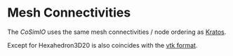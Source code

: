 # Mesh Connectivities

The _CoSimIO_ uses the same mesh connectivities / node ordering as [Kratos](https://github.com/KratosMultiphysics/Kratos/wiki/Mesh-node-ordering).

Except for Hexahedron3D20 is also coincides with the [vtk format](https://vtk.org/wp-content/uploads/2015/04/file-formats.pdf).
